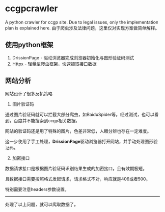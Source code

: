 # ccgpcrawler
A python crawler for ccgp site.
Due to legal issues, only the implementation plan is explained here.
由于爬虫涉及法律问题，这里仅对实现方案做简单解释。

## 使用python框架
1. DrissionPage - 驱动浏览器完成浏览器初始化与图形验证码测试
2. Httpx - 轻量型爬虫框架，快速抓取接口数据

## 网站分析

网站设计了很多反扒策略

1. 图片验证码

通过图片验证码就可以拦截大部分爬虫，如BaiduSpider等，经过测试，也可以看到，百度并不能搜索到ccgp相关数据。

网站的验证码还是用了特殊的图片，色差非常低，人眼分辨也存在一定难度。

这一步使用了手工处理，**DrissionPage**驱动浏览器打开网站，并手动处理图形验证码。

2. 加密接口

数据请求接口是根据图片验证码识别结果生成的加密接口，且有效期极短。

且数据接口需要按照格式发起请求，请求格式不对，响应就是406或者500。

特别需要注意headers参数设置。

---

处理了以上问题，就可以爬取数据了。
